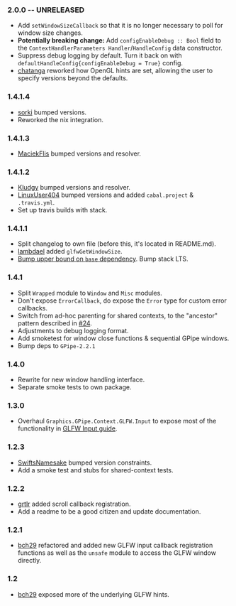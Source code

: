 ### 2.0.0 -- UNRELEASED

* Add `setWindowSizeCallback` so that it is no longer necessary to poll for
  window size changes.
* **Potentially breaking change:** Add `configEnableDebug :: Bool` field to the
  `ContextHandlerParameters Handler`/`HandleConfig` data constructor.
* Suppress debug logging by default. Turn it back on with
  `defaultHandleConfig{configEnableDebug = True}` config.
* [chatanga](https://github.com/Chatanga) reworked how OpenGL hints are set,
  allowing the user to specify versions beyond the defaults.

### 1.4.1.4

* [sorki](https://github.com/sorki) bumped versions.
* Reworked the nix integration.

### 1.4.1.3

* [MaciekFlis](https://github.com/MaciekFlis) bumped versions and resolver.

### 1.4.1.2

* [Kludgy](https://github.com/Kludgy) bumped versions and resolver.
* [LinuxUser404](https://github.com/LinuxUser404) bumped versions and added `cabal.project` & `.travis.yml`.
* Set up travis builds with stack.

### 1.4.1.1

* Split changelog to own file (before this, it's located in README.md).
* [lambdael](https://github.com/lambdael) added `glfwGetWindowSize`.
* [Bump upper bound on `base` dependency](https://github.com/fpco/stackage/issues/2670). Bump stack LTS.

### 1.4.1

* Split `Wrapped` module to `Window` and `Misc` modules.
* Don't expose `ErrorCallback`, do expose  the `Error` type for custom error callbacks.
* Switch from ad-hoc parenting for shared contexts, to the "ancestor" pattern described in [#24](https://github.com/plredmond/GPipe-GLFW/issues/24#issuecomment-299681824).
* Adjustments to debug logging format.
* Add smoketest for window close functions & sequential GPipe windows.
* Bump deps to `GPipe-2.2.1`

### 1.4.0

* Rewrite for new window handling interface.
* Separate smoke tests to own package.

### 1.3.0

* Overhaul `Graphics.GPipe.Context.GLFW.Input` to expose most of the functionality in [GLFW Input guide](http://www.glfw.org/docs/latest/input_guide.html).

### 1.2.3

* [SwiftsNamesake](https://github.com/SwiftsNamesake) bumped version constraints.
* Add a smoke test and stubs for shared-context tests.

### 1.2.2

* [grtlr](https://github.com/grtlr) added scroll callback registration.
* Add a readme to be a good citizen and update documentation.

### 1.2.1

* [bch29](https://github.com/bch29) refactored and added new GLFW input callback registration functions as well as the `unsafe` module to access the GLFW window directly.

### 1.2

* [bch29](https://github.com/bch29) exposed more of the underlying GLFW hints.
